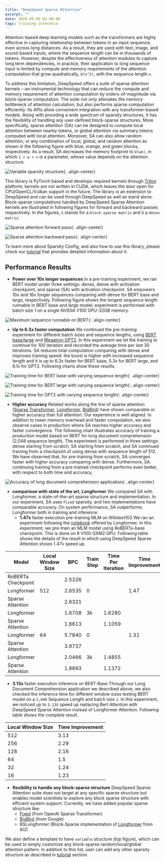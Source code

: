```yaml
---
title: "DeepSpeed Sparse Attention"
excerpt: ""
date: 2020-09-09 01:00:00
tags: training inference
---
```


Attention-based deep learning models such as the transformers are highly effective in capturing relationship between tokens in an input sequence, even across long distances. As a result, they are used with text, image, and sound-based inputs, where the sequence length can be in thousands of tokens. However, despite the effectiveness of attention modules to capture long term dependencies, in practice, their application to long sequence input is limited by compute and memory requirements of the attention computation that grow quadratically, `O(n^2)`, with the sequence length `n`.

To address this limitation, DeepSpeed offers a suite of sparse attention kernels --an instrumental technology that can reduce the compute and memory requirement of attention computation by orders-of-magnitude via block-sparse computation. The suite not only alleviates the memory bottleneck of attention calculation, but also performs sparse computation efficiently. Its APIs allow convenient integration with any transformer-based models. Along with providing a wide spectrum of sparsity structures, it has the flexibility of handling any user-defined block-sparse structures. More specifically, sparse attention (SA) can be designed to compute local attention between nearby tokens, or global attention via summary tokens computed with local attention. Moreover, SA can also allow random attention, or any combination of local, global, and random attention as shown in the following figure with blue, orange, and green blocks, respectively. As a result, SA decreases the memory footprint to `O(wn)`, in which `1 < w < n` is a parameter, whose value depends on the attention structure.

![Variable sparsity structure](/assets/images/sa_variable_sparsity_structure.png){: .align-center}

This library is PyTorch based and develops required kernels through [Triton](https://github.com/ptillet/triton) platform; kernels are not written in CUDA, which leaves the door open for CPU/OpenCL/Vulkan support in the future. The library is an extension to DeepSpeed and can be used through DeepSpeed as well as stand alone.
Block-sparse computations handled by DeepSpeed Sparse Attention kernels are illustrated in following figures for forward and backward passes respectively. In the figures, `S` stands for a `block-sparse matrix` and `D` a `dense matrix`.

![Sparse attention forward pass](/assets/images/sa_forward_pass.png){: .align-center}

![Sparse attention backward pass](/assets/images/sa_backward_pass.png){: .align-center}

To learn more about Sparsity Config, and also how to use this library, please check our [tutorial](/tutorials/sparse-attention/) that provides detailed information about it.

## Performance Results

* **Power over 10x longer sequences**
In a pre-training experiment, we ran BERT model under three settings: dense, dense with activation checkpoint, and sparse (SA) with activation checkpoint. SA empowers 10x and 16x longer sequences comparing with dense for BERT base and large, respectively. Following figure shows the longest sequence length runnable in BERT base and large model; experiment is performed with batch size 1 on a single NVIDIA V100 GPU-32GB memory.

![Maximum sequence runnable on BERT](/assets/images/sa_maximum_sequence_runnable_on_bert.png){: .align-center}

* **Up to 6.3x faster computation**
We continued the pre-training experiment for different batch sizes and sequence lengths, using [BERT base/large](https://github.com/deepspeedai/DeepSpeedExamples/tree/master/bing_bert) and [Megatron GPT2](https://github.com/deepspeedai/DeepSpeedExamples/tree/master/Megatron-LM). In this experiment we let the training to continue for 100 iteration and recorded the average time per last 30 iterations. SA reduces total computation comparing with dense and improves training speed:  the boost is higher with increased sequence length and it is up to 6.3x faster for BERT base, 5.3x for BERT large, and 6.1x for GPT2. Following charts show these results.

![Training time for BERT base with varying sequence length](/assets/images/sa_bert_base_time_result.png){: .align-center}

![Training time for BERT large with varying sequence length](/assets/images/sa_bert_large_time_result.png){: .align-center}

![Training time for GPT2 with varying sequence length](/assets/images/sa_gpt2_time_result.png){: .align-center}

* **Higher accuracy**
Related works along the line of sparse attention ([Sparse Transformer](https://arxiv.org/pdf/1904.10509.pdf), [Longformer](https://arxiv.org/pdf/2004.05150.pdf), [BigBird](https://arxiv.org/pdf/2007.14062.pdf)) have shown comparable or higher accuracy than full attention. Our experience is well aligned. In addition to lower memory overhead and faster computation, we also observe cases in production where SA reaches higher accuracy and faster convergence. The following chart illustrates accuracy of training a production model based on BERT for long document comprehension (2,048 sequence length). The experiment is performed in three settings: dense starting from scratch, SA starting from scratch, and SA continued training from a checkpoint of using dense with sequence length of 512.  We have observed that, for pre-training from scratch, SA converges faster with higher accuracy comparing with dense. Furthermore, SA continuing training from a pre-trained checkpoint performs even better, with respect to both time and accuracy.


![Accuracy of long document comprehension application](/assets/images/sa_long_document_comprehension_result.png){: .align-center}


* **comparison with state of the art, Longformer**
We compared SA with Longformer, a state-of-the-art sparse structure and implementation. In our experiment, SA uses `Fixed` sparsity, and two implementations have comparable accuracy. On system performance, SA outperforms Longformer both in training and inference:
  * **1.47x** faster execution pre-training MLM on Wikitext103
We ran an experiment following the [notebook](https://github.com/allenai/longformer/blob/master/scripts/convert_model_to_long.ipynb) offered by Longformer. In this experiment, we pre-train an MLM model using RoBERTa-base checkpoint. This is done on 8 V100-SXM2 GPU. Following table shows the details of the result in which using DeepSpeed Sparse Attention shows 1.47x speed up.

|Model 	            |Local Window Size |BPC     |Train Step  |Time Per Iteration  |Time Improvement  |Accuracy improvement  |
|-------------------|------------------|--------|------------|--------------------|------------------|----------------------|
|RoBERTa Checkpoint |                  |2.5326  |                                                                           |
|Longformer 	    |512               |2.6535  |0           |                    |1.47              |1.01                  |
|Sparse Attention   |	               |2.6321  |	     |	  	          |                  |                      |
|Longformer 	    |                  |1.6708  |3k	     |1.6280		  |                  |1.01                  |
|Sparse Attention   |	      	       |1.6613  |            |1.1059              |                  |	                    |
|Longformer         |64                |5.7840  |0           |                    |1.31              |1.46                  |
|Sparse Attention   |                  |3.9737  |            |                    |                  |                      |
|Longformer         |                  |2.0466  |3k          |1.4855              |                  |1.09                  |
|Sparse Attention   |                  |1.8693  |            |1.1372              |                  |                      |


  * **3.13x** faster execution inference on BERT-Base
Through our Long Document Comprehension application we described above, we also checked the inference time for different window sizes testing BERT model on a `2,048` Sequence Length and batch size `1`. In this experiment, we noticed up to `3.13X` speed up replacing Bert Attention with DeepSpeed Sparse Attention instead of Longformer Attention. Following table shows the complete result.

|Local Window Size   |Time Improvement|
|--------------------|----------------|
|512                 |3.13            |
|256                 |2.29            |
|128                 |2.16            |
|64                  |1.5             |
|32                  |1.24            |
|16                  |1.23            |

* **flexibility to handle any block-sparse structure**
DeepSpeed Sparse Attention suite does not target at any specific sparse structure but enables model scientists to explore any block sparse structure with efficient system support. Currently, we have added popular sparse structure like:
  * [Fixed](https://arxiv.org/pdf/1904.10509.pdf) (from OpenAI Sparse Transformer)
  * [BigBird](https://arxiv.org/pdf/2007.14062.pdf) (from Google)
  * BSLongformer (Block-Sparse implementation of [Longformer](https://arxiv.org/pdf/2004.05150.pdf) from AI2)

We also define a template to have `variable` structure (top figure), which can be used to simply customize any block-sparse random/local/global attention pattern. In addition to this list, user can add any other sparsity structure as described in [tutorial](https://www.deepspeed.ai/tutorials/sparse-attention/) section.
